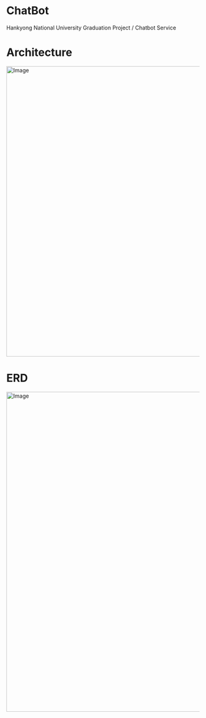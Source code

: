 # ChatBot
Hankyong National University Graduation Project / Chatbot Service

# Architecture
<img width="1521" height="757" alt="Image" src="https://github.com/user-attachments/assets/57f9001e-5ef8-41d9-8cac-6c8948012a46" />

# ERD
<img width="1004" height="834" alt="Image" src="https://github.com/user-attachments/assets/94289529-43dc-4c46-94e3-d0436b3866c2" />
